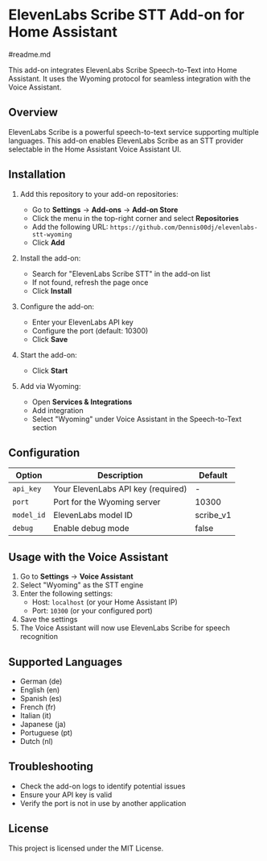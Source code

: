 # ElevenLabs Scribe STT Add-on for Home Assistant  
#readme.md  

This add-on integrates ElevenLabs Scribe Speech-to-Text into Home Assistant. It uses the Wyoming protocol for seamless integration with the Voice Assistant.  

## Overview  

ElevenLabs Scribe is a powerful speech-to-text service supporting multiple languages. This add-on enables ElevenLabs Scribe as an STT provider selectable in the Home Assistant Voice Assistant UI.  

## Installation  

1. Add this repository to your add-on repositories:  
   - Go to **Settings** → **Add-ons** → **Add-on Store**  
   - Click the menu in the top-right corner and select **Repositories**  
   - Add the following URL: `https://github.com/Dennis00dj/elevenlabs-stt-wyoming`  
   - Click **Add**  

2. Install the add-on:  
   - Search for "ElevenLabs Scribe STT" in the add-on list  
   - If not found, refresh the page once  
   - Click **Install**  

3. Configure the add-on:  
   - Enter your ElevenLabs API key  
   - Configure the port (default: 10300)  
   - Click **Save**  

4. Start the add-on:  
   - Click **Start**  

5. Add via Wyoming:  
   - Open **Services & Integrations**  
   - Add integration  
   - Select "Wyoming" under Voice Assistant in the Speech-to-Text section  

## Configuration  

| Option | Description | Default |  
|--------|-------------|---------|  
| `api_key` | Your ElevenLabs API key (required) | - |  
| `port` | Port for the Wyoming server | 10300 |  
| `model_id` | ElevenLabs model ID | scribe_v1 |  
| `debug` | Enable debug mode | false |  

## Usage with the Voice Assistant  

1. Go to **Settings** → **Voice Assistant**  
2. Select "Wyoming" as the STT engine  
3. Enter the following settings:  
   - Host: `localhost` (or your Home Assistant IP)  
   - Port: `10300` (or your configured port)  
4. Save the settings  
5. The Voice Assistant will now use ElevenLabs Scribe for speech recognition  

## Supported Languages  

- German (de)  
- English (en)  
- Spanish (es)  
- French (fr)  
- Italian (it)  
- Japanese (ja)  
- Portuguese (pt)  
- Dutch (nl)  

## Troubleshooting  

- Check the add-on logs to identify potential issues  
- Ensure your API key is valid  
- Verify the port is not in use by another application  

## License  

This project is licensed under the MIT License.
